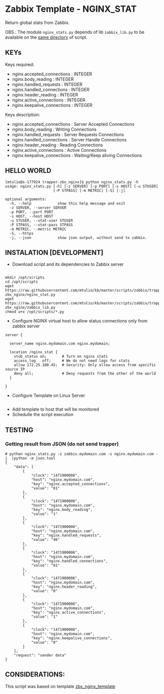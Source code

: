 
# Zabbix Template - NGINX_STAT

Return global stats from Zabbix.

OBS.: The module `nginx_stats.py` depends of lib `zabbix_lib.py` to be available on the [same directory](https://raw.githubusercontent.com/mtulio/kb/master/scripts/zabbix/trapper-zbx_nginx/zabbix_lib.py) of script.

## KEYs

Keys required:

* nginx.accepted_connections  : INTEGER
* nginx.body_reading          : INTEGER
* nginx.handled_requests      : INTEGER
* nginx.handled_connections   : INTEGER
* nginx.header_reading        : INTEGER
* nginx.active_connections    : INTEGER
* nginx.keepalive_connections : INTEGER

Keys description:

* nginx.accepted_connections  : Server Accepted Connections
* nginx.body_reading          : Writing Connections
* nginx.handled_requests      : Server Requests Connections
* nginx.handled_connections   : Server Handle Connections
* nginx.header_reading        : Reading Connections
* nginx.active_connections    : Active Connections
* nginx.keepalive_connections : Waiting/Keep aliving Connections


## HELLO WORLD

```shell
[mtulio@s-177924 trapper-zbx_nginx]$ python nginx_stats.py -h
usage: nginx_stats.py [-h] [-z SERVER] [-p PORT] [-s HOST] [-u STUSER]
                      [-P STPASS] [-m METRIC] [-S] [-j]

optional arguments:
  -h, --help            show this help message and exit
  -z SERVER, --server SERVER
  -p PORT, --port PORT
  -s HOST, --host HOST
  -u STUSER, --stat-user STUSER
  -P STPASS, --stat-pass STPASS
  -m METRIC, --metric METRIC
  -S, --https
  -j, --json            show json output, without send to zabbix.

```

## INSTALATION [DEVELOPMENT]

* Download script and its dependencies to Zabbix server

```shell

mkdir /opt/scripts
cd /opt/scripts
wget https://raw.githubusercontent.com/mtulio/kb/master/scripts/zabbix/trapper-zbx_nginx/nginx_stat.py
wget https://raw.githubusercontent.com/mtulio/kb/master/scripts/zabbix/trapper-zbx_nginx/zabbix_lib.py
chmod u+x /opt/scripts/*.py

```

* Configure NGINX virtual host to allow status connections only from zabbix server

```shell
server {

  server_name nginx.mydomain.com nginx.mydomain;

  location /nginx_stat {
    stub_status on;       # Turn on nginx stats
    access_log   off;     # We do not need logs for stats
    allow 172.25.100.45;  # Security: Only allow access from specific source IP
    deny all;             # Deny requests from the other of the world
  }

}

```

* Configure Template on Linux Server 

```shell

```

* Add template to host that will be monitored
* Schedulle the script execution


## TESTING

### Getting result from JSON (do not send trapper)

```shell
# python nginx_stats.py -z zabbix.mydomain.com -s nginx.mydomain.com -j  |python -m json.tool
{
    "data": [
        {
            "clock": "1471900006",
            "host": "nginx.mydomain.com",
            "key": "nginx.accepted_connections",
            "value": "81"
        },
        {
            "clock": "1471900006",
            "host": "nginx.mydomain.com",
            "key": "nginx.body_reading",
            "value": "1"
        },
        {
            "clock": "1471900006",
            "host": "nginx.mydomain.com",
            "key": "nginx.handled_requests",
            "value": "46"
        },
        {
            "clock": "1471900006",
            "host": "nginx.mydomain.com",
            "key": "nginx.handled_connections",
            "value": "81"
        },
        {
            "clock": "1471900006",
            "host": "nginx.mydomain.com",
            "key": "nginx.header_reading",
            "value": "0"
        },
        {
            "clock": "1471900006",
            "host": "nginx.mydomain.com",
            "key": "nginx.active_connections",
            "value": "1"
        },
        {
            "clock": "1471900006",
            "host": "nginx.mydomain.com",
            "key": "nginx.keepalive_connections",
            "value": "0"
        }
    ],
    "request": "sender data"
}

```




## CONSIDERATIONS:

This script was based on template [zbx_nginx_template](https://github.com/blacked/zbx_nginx_template)
